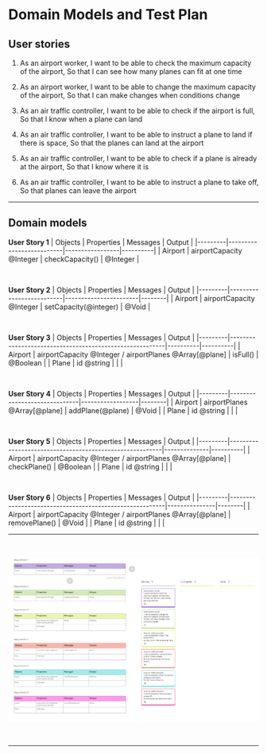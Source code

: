 # Domain Models and Test Plan

## User stories

1. As an airport worker,
I want to be able to check the maximum capacity of the airport,
So that I can see how many planes can fit at one time

2. As an airport worker,
I want to be able to change the maximum capacity of the airport,
So that I can make changes when conditions change

3. As an air traffic controller,
I want to be able to check if the airport is full,
So that I know when a plane can land

4. As an air traffic controller,
I want to be able to instruct a plane to land if there is space,
So that the planes can land at the airport

5. As an air traffic controller,
I want to be able to check if a plane is already at the airport,
So that I know where it is

6. As an air traffic controller,
I want to be able to instruct a plane to take off,
So that planes can leave the airport

----------------------------------

## Domain models

**User Story 1**
| Objects | Properties               | Messages        | Output   |
|---------|--------------------------|-----------------|----------|
| Airport | airportCapacity @Integer | checkCapacity() | @Integer |

</br>

**User Story 2**
| Objects | Properties               | Messages              | Output |
|---------|--------------------------|-----------------------|--------|
| Airport | airportCapacity @Integer | setCapacity(@integer) | @Void  |

</br>

**User Story 3**
| Objects | Properties                                              | Messages | Output   |
|---------|---------------------------------------------------------|----------|----------|
| Airport | airportCapacity @Integer / airportPlanes @Array[@plane] | isFull() | @Boolean |
| Plane   | id @string                                              |          |          |

</br>

**User Story 4**
| Objects | Properties                   | Messages         | Output |
|---------|------------------------------|------------------|--------|
| Airport | airportPlanes @Array[@plane] | addPlane(@plane) | @Void  |
| Plane   | id @string                   |                  |        |

</br>

**User Story 5**
| Objects | Properties                                              | Messages     | Output   |
|---------|---------------------------------------------------------|--------------|----------|
| Airport | airportCapacity @Integer / airportPlanes @Array[@plane] | checkPlane() | @Boolean |
| Plane   | id @string                                              |              |          |

</br>

**User Story 6**
| Objects | Properties                                              | Messages      | Output |
|---------|---------------------------------------------------------|---------------|--------|
| Airport | airportCapacity @Integer / airportPlanes @Array[@plane] | removePlane() | @Void  |
| Plane   | id @string                                              |               |        |

----------------------------------------------------------

</br>

![Kanban Board](./img/domainModels.png)

</br>

-----------------------------------------------------------

